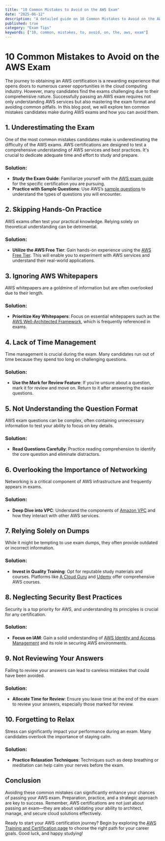 ```yaml
---
title: "10 Common Mistakes to Avoid on the AWS Exam"
date: "2025-06-12"
description: "A detailed guide on 10 Common Mistakes to Avoid on the AWS Exam"
published: true
category: "Exam Tips"
keywords: ["10, common, mistakes, to, avoid, on, the, aws, exam"]
---
```


# 10 Common Mistakes to Avoid on the AWS Exam

The journey to obtaining an AWS certification is a rewarding experience that opens doors to numerous career opportunities in the cloud computing industry. However, many candidates find the exams challenging due to their comprehensive nature. Successfully passing an AWS exam requires not only understanding AWS services but also mastering the exam format and avoiding common pitfalls. In this blog post, we will explore ten common mistakes candidates make during AWS exams and how you can avoid them.

## 1. Underestimating the Exam

One of the most common mistakes candidates make is underestimating the difficulty of the AWS exams. AWS certifications are designed to test a comprehensive understanding of AWS services and best practices. It's crucial to dedicate adequate time and effort to study and prepare.

### Solution:
- **Study the Exam Guide**: Familiarize yourself with the [AWS exam guide](https://aws.amazon.com/certification/) for the specific certification you are pursuing.
- **Practice with Sample Questions**: Use AWS’s [sample questions](https://aws.amazon.com/training/practice-exams/) to understand the types of questions you will encounter.

## 2. Skipping Hands-On Practice

AWS exams often test your practical knowledge. Relying solely on theoretical understanding can be detrimental.

### Solution:
- **Utilize the AWS Free Tier**: Gain hands-on experience using the [AWS Free Tier](https://aws.amazon.com/free/). This will enable you to experiment with AWS services and understand their real-world applications.

## 3. Ignoring AWS Whitepapers

AWS whitepapers are a goldmine of information but are often overlooked due to their length.

### Solution:
- **Prioritize Key Whitepapers**: Focus on essential whitepapers such as the [AWS Well-Architected Framework](https://aws.amazon.com/architecture/well-architected/), which is frequently referenced in exams.

## 4. Lack of Time Management

Time management is crucial during the exam. Many candidates run out of time because they spend too long on challenging questions.

### Solution:
- **Use the Mark for Review Feature**: If you’re unsure about a question, mark it for review and move on. Return to it after answering the easier questions.

## 5. Not Understanding the Question Format

AWS exam questions can be complex, often containing unnecessary information to test your ability to focus on key details.

### Solution:
- **Read Questions Carefully**: Practice reading comprehension to identify the core question and eliminate distractors.

## 6. Overlooking the Importance of Networking

Networking is a critical component of AWS infrastructure and frequently appears in exams.

### Solution:
- **Deep Dive into VPC**: Understand the components of [Amazon VPC](https://docs.aws.amazon.com/vpc/latest/userguide/) and how they interact with other AWS services.

## 7. Relying Solely on Dumps

While it might be tempting to use exam dumps, they often provide outdated or incorrect information.

### Solution:
- **Invest in Quality Training**: Opt for reputable study materials and courses. Platforms like [A Cloud Guru](https://acloudguru.com/) and [Udemy](https://www.udemy.com/) offer comprehensive AWS courses.

## 8. Neglecting Security Best Practices

Security is a top priority for AWS, and understanding its principles is crucial for any certification.

### Solution:
- **Focus on IAM**: Gain a solid understanding of [AWS Identity and Access Management](https://docs.aws.amazon.com/IAM/latest/UserGuide/) and its role in securing AWS environments.

## 9. Not Reviewing Your Answers

Failing to review your answers can lead to careless mistakes that could have been avoided.

### Solution:
- **Allocate Time for Review**: Ensure you leave time at the end of the exam to review your answers, especially those marked for review.

## 10. Forgetting to Relax

Stress can significantly impact your performance during an exam. Many candidates overlook the importance of staying calm.

### Solution:
- **Practice Relaxation Techniques**: Techniques such as deep breathing or meditation can help calm your nerves before the exam.

## Conclusion

Avoiding these common mistakes can significantly enhance your chances of passing your AWS exam. Preparation, practice, and a strategic approach are key to success. Remember, AWS certifications are not just about passing an exam—they are about validating your ability to architect, manage, and secure cloud solutions effectively.

Ready to start your AWS certification journey? Begin by exploring the [AWS Training and Certification page](https://aws.amazon.com/training/) to choose the right path for your career goals. Good luck, and happy studying!